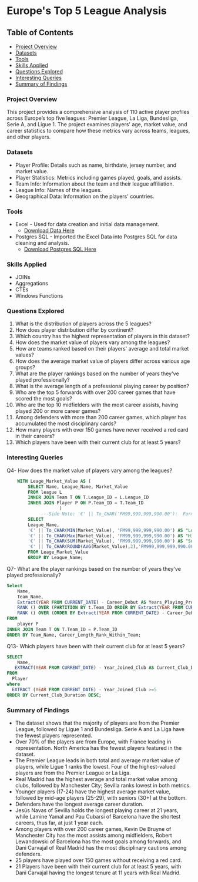 # Europe's Top 5 League Analysis 

## Table of Contents

- [Project Overview](#project-overview)
- [Datasets](#datasets)
- [Tools](#tools)
- [Skills Applied](#skills-applied)
- [Questions Explored](#questions-explored)
- [Interesting Queries](#interesting-queries)
- [Summary of Findings](#summary-of-findings)


### Project Overview
This project provides a comprehensive analysis of 110 active player profiles across Europe’s top five leagues: Premier League, La Liga, Bundesliga, Serie A, and Ligue 1. The project examines players' age, market value, and career statistics to compare how these metrics vary across teams, leagues, and other players.

### Datasets
- Player Profile: Details such as name, birthdate, jersey number, and market value.
- Player Statistics: Metrics including games played, goals, and assists.
- Team Info: Information about the team and their league affiliation.
- League Info: Names of the leagues.
- Geographical Data: Information on the players' countries.

  
### Tools
- Excel - Used for data creation and initial data management.
  - [Download Data Here](https://www.kaggle.com/datasets/collinsemensah/europes-top-5-league-player-analysis)
- Postgres SQL - Imported the Excel Data into Postgres SQL for data cleaning and analysis.
    - [Download Postgres SQL Here](https://www.postgresql.org/download/windows/)
 
### Skills Applied
- JOINs
- Aggregations
- CTEs
- Windows Functions

### Questions Explored 
1. What is the distribution of players across the 5 leagues?
2. How does player distribution differ by continent?
3. Which country has the highest representation of players in this dataset?
4. How does the market value of players vary among the leagues?
5. How are teams ranked based on their players' average and total market values?
6. How does the average market value of players differ across various age groups?
7. What are the player rankings based on the number of years they've played professionally?
8. What is the average length of a professional playing career by position?
9. Who are the top 5 forwards with over 200 career games that have scored the most goals?
10. Who are the top 10 midfielders with the most career assists, having played 200 or more career games?
11. Among defenders with more than 200 career games, which player has accumulated the most disciplinary cards?
12. How many players with over 150 games have never received a red card in their careers?
13. Which players have been with their current club for at least 5 years?

### Interesting Queries
Q4- How does the market value of players vary among the leagues?

```` SQL
 	WITH Leage_Market_Value AS (
		SELECT Name, League_Name, Market_Value
		FROM league L
		INNER JOIN Team T ON T.League_ID = L.League_ID
		INNER JOIN Player P ON P.Team_ID = T.Team_ID
					)
			 ---Side Note: '€' || To_CHAR('FM99,999,999,990.00'):  Formats the value with a Euro symbol and two decimal places
		SELECT 
		League_Name,
		'€' || To_CHAR(MIN(Market_Value), 'FM99,999,999,990.00') AS "Lowest Market Value", 
		'€' || To_CHAR(Max(Market_Value), 'FM99,999,999,990.00') AS "Highest Market Value", 	
		'€' || To_CHAR(SUM(Market_Value), 'FM99,999,999,990.00') AS "Sum Market Value", 	
		'€' || To_CHAR(ROUND(AVG(Market_Value),2),'FM999,999,999,990.00')  AS "Average Market Value" 
		FROM Leage_Market_Value 
		GROUP BY League_Name;
````
Q7- What are the player rankings based on the number of years they've played professionally?
```` SQL
Select
	Name,
	Team_Name, 
	Extract(YEAR FROM CURRENT_DATE) - Career_Debut AS Years_Playing_Professional,
	RANK () OVER (PARTITION BY t.Team_ID ORDER BY Extract(YEAR FROM CURRENT_DATE) - 		Career_Debut DESC) AS Career_Length_Rank_Within_Team,
	RANK () OVER (ORDER BY Extract(YEAR FROM CURRENT_DATE) - Career_Debut DESC) AS Overall_Ranking
FROM
	player P
INNER JOIN Team T ON T.Team_ID = P.Team_ID
ORDER BY Team_Name, Career_Length_Rank_Within_Team;
````
Q13- Which players have been with their current club for at least 5 years?
```` SQL
SELECT
    Name,
   EXTRACT(YEAR FROM CURRENT_DATE) - Year_Joined_Club AS Current_Club_Duration
FROM
  Player 
where
  EXTRACT (YEAR FROM CURRENT_DATE) - Year_Joined_Club >=5
ORDER BY Current_Club_Duration DESC;
````

### Summary of Findings
- The dataset shows that the majority of players are from the Premier League, followed by Ligue 1 and Bundesliga. Serie A and La Liga have the fewest players represented.
- Over 70% of the players are from Europe, with France leading in representation. North America has the fewest players featured in the dataset.
- The Premier League leads in both total and average market value of players, while Ligue 1 ranks the lowest. Four of the highest-valued players are from the Premier League or La Liga.
- Real Madrid has the highest average and total market value among clubs, followed by Manchester City; Sevilla ranks lowest in both metrics.
- Younger players (17-24) have the highest average market value, followed by mid-age players (25-29), with seniors (30+) at the bottom.
- Defenders have the longest average career duration.
- Jesús Navas of Sevilla holds the longest playing career at 21 years, while Lamine Yamal and Pau Cubarsi of Barcelona have the shortest careers, thus far, at just 1 year each.
- Among players with over 200 career games, Kevin De Bruyne of Manchester City has the most assists among midfielders, Robert Lewandowski of Barcelona has the most goals among forwards,  and Dani Carvajal of Real Madrid has the most disciplinary cautions among defenders.
- 25 players have played over 150 games without receiving a red card.
- 21 Players have been with their current club for at least 5 years, with Dani Carvajal having the longest tenure at 11 years with Real Madrid.

